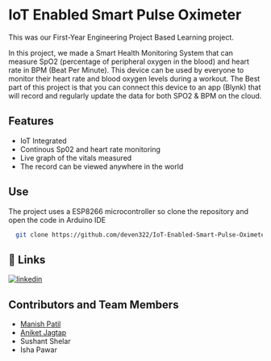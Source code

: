 
# IoT Enabled Smart Pulse Oximeter

This was our First-Year Engineering Project Based Learning project.

In this project, we made a Smart Health Monitoring
System that can measure SpO2 (percentage of
peripheral oxygen in the blood) and heart rate in BPM
(Beat Per Minute). This device can be used by everyone
to monitor their heart rate and blood oxygen levels
during a workout. The Best part of this project is that
you can connect this device to an app (Blynk) that will
record and regularly update the data for both SPO2 &
BPM on the cloud.


## Features

- IoT Integrated
- Continous Sp02 and heart rate monitoring
- Live graph of the vitals measured
- The record can be viewed anywhere in the world

## Use

The project uses a ESP8266 microcontroller so clone the repository and open the code in Arduino IDE

```bash
  git clone https://github.com/deven322/IoT-Enabled-Smart-Pulse-Oximeter.git
```
    
## 🔗 Links
[![linkedin](https://img.shields.io/badge/linkedin-0A66C2?style=for-the-badge&logo=linkedin&logoColor=white)](https://www.linkedin.com/in/deven-patil-067530209/)


## Contributors and Team Members

- [Manish Patil](https://github.com/Manish1803)
- [Aniket Jagtap](https://github.com/aniketajagtap)
- Sushant Shelar
- Isha Pawar
